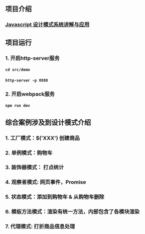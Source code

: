 ## 项目介绍
### [Javascript 设计模式系统讲解与应用](https://coding.imooc.com/class/chapter/255.html)
## 项目运行
### 1. 开启http-server服务
#### `cd src/demo`
#### `http-server -p 8880`
### 2. 开启webpack服务 
#### `npm run dev`
## 综合案例涉及到设计模式介绍
### 1. 工厂模式：$('XXX')  创建商品
### 2. 单例模式：购物车
### 3. 装饰器模式： 打点统计
### 4. 观察者模式: 网页事件，Promise
### 5. 状态模式：添加到购物车 & 从购物车删除
### 6. 模板方法模式：渲染有统一方法，内部包含了各模块渲染
### 7. 代理模式: 打折商品信息处理
